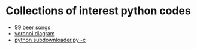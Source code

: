 # Collections of interest python codes

- [99 beer songs](interesting_codes/ninty_nine_beers.py)
- [voronoi diagram](voronoi_diagram/voronoi_diagram.ipynb)
- [python subdownloader.py -c](funny_and_interesting/subdownloader.py) 
